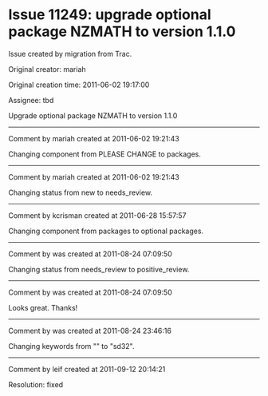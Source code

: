 # Issue 11249: upgrade optional package NZMATH to version 1.1.0

Issue created by migration from Trac.

Original creator: mariah

Original creation time: 2011-06-02 19:17:00

Assignee: tbd

Upgrade optional package NZMATH to version 1.1.0


---

Comment by mariah created at 2011-06-02 19:21:43

Changing component from PLEASE CHANGE to packages.


---

Comment by mariah created at 2011-06-02 19:21:43

Changing status from new to needs_review.


---

Comment by kcrisman created at 2011-06-28 15:57:57

Changing component from packages to optional packages.


---

Comment by was created at 2011-08-24 07:09:50

Changing status from needs_review to positive_review.


---

Comment by was created at 2011-08-24 07:09:50

Looks great.  Thanks!


---

Comment by was created at 2011-08-24 23:46:16

Changing keywords from "" to "sd32".


---

Comment by leif created at 2011-09-12 20:14:21

Resolution: fixed
